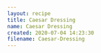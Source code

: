 ```yaml
---
layout: recipe
title: Caesar Dressing
name: Caesar Dressing
created: 2020-07-04 14:23:30
filename: Caesar-Dressing
---
```

